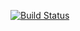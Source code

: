 [![Build Status](https://travis-ci.com/king-leonidas1337/streaming-app-v2.svg?branch=master)](https://travis-ci.com/king-leonidas1337/streaming-app-v2)